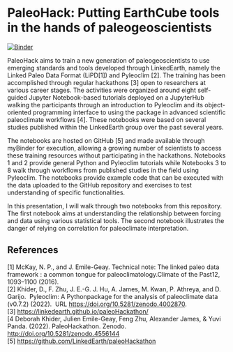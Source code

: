 # PaleoHack: Putting EarthCube tools in the hands of paleogeoscientists

[![Binder](https://mybinder.org/badge_logo.svg)](https://mybinder.org/v2/gh/earthcube2022/ec22_khider_etal/HEAD)

PaleoHack aims to train a new generation of paleogeoscientists to use emerging standards and tools developed through LinkedEarth, namely the Linked Paleo Data Format (LiPD[1]) and Pyleoclim [2]. The training has been accomplished through regular hackathons [3] open to researchers at various career stages. The activities were organized around eight self-guided Jupyter Notebook-based tutorials deployed on a JupyterHub walking the participants through an introduction to Pyleoclim and its object-oriented programming interface to using the package in advanced scientific paleoclimate workflows [4]. These notebooks were based on several studies published within the LinkedEarth group over the past several years.

The notebooks are hosted on GitHub [5] and made available through myBinder for execution, allowing a growing number of scientists to access these training resources without participating in the hackathons. Notebooks 1 and 2 provide general Python and Pyleoclim tutorials while Notebooks 3 to 8 walk through workflows from published studies in the field using Pyleoclim. The notebooks provide example code that can be executed with the data uploaded to the GitHub repository and exercises to test understanding of specific functionalities. 

In this presentation, I will walk through two notebooks from this repository. The first notebook aims at understanding the relationship between forcing and data using various statistical tools. The second notebook illustrates the danger of relying on correlation for paleoclimate interpretation. 

## References
[1] McKay, N. P., and J. Emile-Geay. Technical note: The linked paleo data framework : a common tongue for paleoclimatology.Climate of the Past12, 1093–1100 (2016).  
[2] Khider, D., F. Zhu, J. E.-G. J. Hu, A. James, M. Kwan, P. Athreya, and D. Garijo.  Pyleoclim: A Pythonpackage for the analysis of paleoclimate data (v0.7.2) (2022).  URL https://doi.org/10.5281/zenodo.4002870.  
[3] https://linkedearth.github.io/paleoHackathon/  
[4 Deborah Khider, Julien Emile-Geay, Feng Zhu, Alexander James, & Yuvi Panda. (2022). PaleoHackathon. Zenodo. http://doi.org/10.5281/zenodo.4556144  
[5] https://github.com/LinkedEarth/paleoHackathon   
